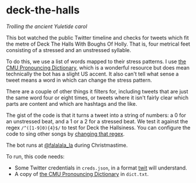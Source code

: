 # deck-the-halls

_Trolling the ancient Yuletide carol_

This bot watched the public Twitter timeline and checks for tweets which fit the metre of Deck The Halls With Boughs Of Holly. That is, four metrical feet consisting of a stressed and an unstressed syllable.

To do this, we use a list of words mapped to their stress patterns. I use [the CMU Pronouncing Dictionary](http://www.speech.cs.cmu.edu/cgi-bin/cmudict), which is a wonderful resource but does mean technically the bot has a slight US accent. It also can't tell what sense a tweet means a word in which can change the stress pattern.

There are a couple of other things it filters for, including tweets that are just the same word four or eight times, or tweets where it isn't fairly clear which parts are content and which are hashtags and the like.

The gist of the code is that it turns a tweet into a string of numbers: a 0 for an unstressed beat, and a 1 or a 2 for a stressed beat. We test it against the regex `/^([1-9]0){4}$/` to test for Deck the Hallsiness. You can configure the code to sing other songs by [changing that regex](https://github.com/andrew-t/deck-the-halls/blob/master/index.js#L62).

The bot runs at [@falalala_la](https://twitter.com/falalala_la/) during Christmastime.

To run, this code needs:

 * Some Twitter credentials in `creds.json`, in a format [twit](https://www.npmjs.com/package/twit) will understand.
 * A copy of [the CMU Pronouncing Dictionary](http://www.speech.cs.cmu.edu/cgi-bin/cmudict) in `dict.txt`.
